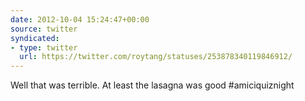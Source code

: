 ```yaml
---
date: 2012-10-04 15:24:47+00:00
source: twitter
syndicated:
- type: twitter
  url: https://twitter.com/roytang/statuses/253878340119846912/
---
```


Well that was terrible. At least the lasagna was good #amiciquiznight